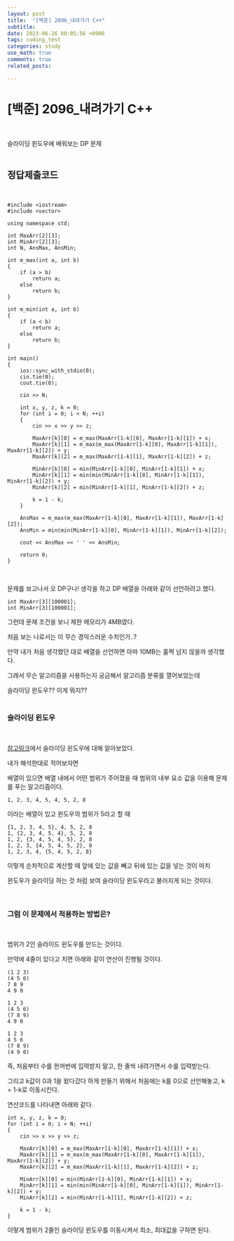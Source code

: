 ```yaml
---
layout: post
title:  "[백준] 2096_내려가기 C++"
subtitle:   
date: 2023-06-26 08:05:56 +0900
tags: coding_test
categories: study
use_math: true
comments: true
related_posts:

---
```


# [백준] 2096_내려가기 C++<br/>
<br/>

슬라이딩 윈도우에 배워보는 DP 문제<br/>
<br/>

## 정답제출코드<br/>
<br/>

```
#include <iostream>
#include <vector>

using namespace std;

int MaxArr[2][3];
int MinArr[2][3];
int N, AnsMax, AnsMin;

int m_max(int a, int b)
{
    if (a > b)
        return a;
    else
        return b;
}

int m_min(int a, int b)
{
    if (a < b)
        return a;
    else
        return b;
}

int main()
{
    ios::sync_with_stdio(0);
    cin.tie(0);
    cout.tie(0);

    cin >> N;

    int x, y, z, k = 0;
    for (int i = 0; i < N; ++i)
    {
        cin >> x >> y >> z;

        MaxArr[k][0] = m_max(MaxArr[1-k][0], MaxArr[1-k][1]) + x;
		MaxArr[k][1] = m_max(m_max(MaxArr[1-k][0], MaxArr[1-k][1]), MaxArr[1-k][2]) + y;
		MaxArr[k][2] = m_max(MaxArr[1-k][1], MaxArr[1-k][2]) + z;
		
		MinArr[k][0] = min(MinArr[1-k][0], MinArr[1-k][1]) + x;
		MinArr[k][1] = min(min(MinArr[1-k][0], MinArr[1-k][1]), MinArr[1-k][2]) + y;
		MinArr[k][2] = min(MinArr[1-k][1], MinArr[1-k][2]) + z;
		
		k = 1 - k;
    }

    AnsMax = m_max(m_max(MaxArr[1-k][0], MaxArr[1-k][1]), MaxArr[1-k][2]);
    AnsMin = min(min(MinArr[1-k][0], MinArr[1-k][1]), MinArr[1-k][2]);

    cout << AnsMax << ' ' << AnsMin;

    return 0;
}
```
<br/>

문제를 보고나서 오 DP구나! 생각을 하고 DP 배열을 아래와 같이 선언하려고 했다.<br/>

```
int MaxArr[3][100001];
int MinArr[3][100001];
```

그런데 문제 조건을 보니 제한 메모리가 4MB였다.<br/>

처음 보는 나로서는 이 무슨 경악스러운 수치인가..?<br/>

만약 내가 처음 생각했던 대로 배열을 선언하면 아마 10MB는 훌쩍 넘지 않을까 생각했다.<br/>

그래서 무슨 알고리즘을 사용하는지 궁금해서 알고리즘 분류를 열어보았는데<br/>

슬라이딩 윈도우?? 이게 뭐지??<br/>
<br/>

### 슬라이딩 윈도우<br/>
<Br/>

[참고링크](https://learning-e.tistory.com/36)에서 슬라이딩 윈도우에 대해 알아보았다.<br/>

내가 해석한대로 적어보자면<br/>

배열이 있으면 배열 내에서 어떤 범위가 주어졌을 때 범위의 내부 요소 값을 이용해 문제를 푸는 알고리즘이다.<br/>

```
1, 2, 3, 4, 5, 4, 5, 2, 8
```

이라는 배열이 있고 윈도우의 범위가 5라고 할 때

```
{1, 2, 3, 4, 5}, 4, 5, 2, 8
1, {2, 3, 4, 5, 4}, 5, 2, 8
1, 2, {3, 4, 5, 4, 5}, 2, 8
1, 2, 3, {4, 5, 4, 5, 2}, 8
1, 2, 3, 4, {5, 4, 5, 2, 8}
```

이렇게 순차적으로 계산할 때 앞에 있는 값을 빼고 뒤에 있는 값을 넣는 것이 마치<br/>

윈도우가 슬라이딩 하는 것 처럼 보여 슬라이딩 윈도우라고 불러지게 되는 것이다.<br/>

<br/>

### 그럼 이 문제에서 적용하는 방법은?<br/>
<Br/>

범위가 2인 슬라이드 윈도우를 만드는 것이다.<br/>

만약에 4줄이 있다고 치면 아래와 같이 연산이 진행될 것이다.<br/>

```
(1 2 3)
(4 5 6)
7 8 9
4 9 0
```

```
1 2 3
(4 5 6)
(7 8 9)
4 9 0
```

```
1 2 3
4 5 6
(7 8 9)
(4 9 0)
```

즉, 처음부터 수를 한꺼번에 입력받지 말고, 한 줄씩 내려가면서 수를 입력받는다.<br/>

그리고 k값이 0과 1을 왔다갔다 하게 만들기 위해서 처음에는 k를 0으로 선언해놓고, k = 1-k로 이동시킨다.<br/>

연산코드를 나타내면 아래와 같다.<br/>

```
int x, y, z, k = 0;
for (int i = 0; i < N; ++i)
{
    cin >> x >> y >> z;

    MaxArr[k][0] = m_max(MaxArr[1-k][0], MaxArr[1-k][1]) + x;
    MaxArr[k][1] = m_max(m_max(MaxArr[1-k][0], MaxArr[1-k][1]), MaxArr[1-k][2]) + y;
    MaxArr[k][2] = m_max(MaxArr[1-k][1], MaxArr[1-k][2]) + z;
    
    MinArr[k][0] = min(MinArr[1-k][0], MinArr[1-k][1]) + x;
    MinArr[k][1] = min(min(MinArr[1-k][0], MinArr[1-k][1]), MinArr[1-k][2]) + y;
    MinArr[k][2] = min(MinArr[1-k][1], MinArr[1-k][2]) + z;
    
    k = 1 - k;
}
```

이렇게 범위가 2줄인 슬라이딩 윈도우를 이동시켜서 최소, 최대값을 구하면 된다.<br/>